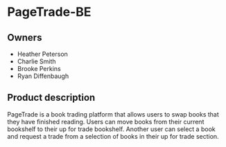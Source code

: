 # PageTrade-BE

## Owners
  * Heather Peterson
  * Charlie Smith
  * Brooke Perkins
  * Ryan Diffenbaugh
  
## Product description
  PageTrade is a book trading platform that allows users to swap books that they have finished reading. Users can move books from their current bookshelf to their up for
  trade bookshelf. Another user can select a book and request a trade from a selection of books in their up for trade section. 
